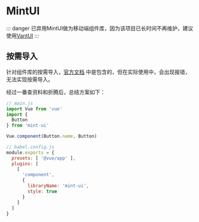 # MintUI

::: danger
已弃用MintUI做为移动端组件库，因为该项目已长时间不再维护，建议使用[VantUI](https://youzan.github.io/vant)
:::

## 按需导入

针对组件库的按需导入，[官方文档](https://mint-ui.github.io/docs/#/zh-cn2/quickstart) 中是包含的，但在实际使用中，会出现报错，无法实现按需导入。

经过一番查资料和折腾后，总结方案如下：

```js
// main.js
import Vue from 'vue'
import {
  Button
} from 'mint-ui'

Vue.component(Button.name, Button)

// babel.config.js
module.exports = {
  presets: [ '@vue/app' ],
  plugins: [
    [
      'component',
      {
        libraryName: 'mint-ui',
        style: true
      }
    ]
  ]
}
```
